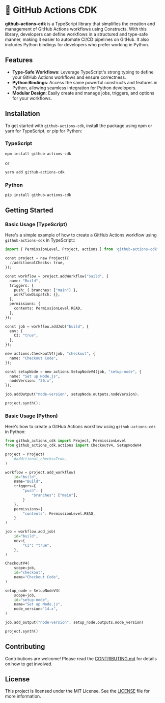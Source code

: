 # 🚧 GitHub Actions CDK

**github-actions-cdk** is a TypeScript library that simplifies the creation and management of GitHub Actions workflows using Constructs. With this library, developers can define workflows in a structured and type-safe manner, making it easier to automate CI/CD pipelines on GitHub. It also includes Python bindings for developers who prefer working in Python.

## Features

* **Type-Safe Workflows**: Leverage TypeScript's strong typing to define your GitHub Actions workflows and ensure correctness.
* **Python Bindings**: Access the same powerful constructs and features in Python, allowing seamless integration for Python developers.
* **Modular Design**: Easily create and manage jobs, triggers, and options for your workflows.

## Installation

To get started with `github-actions-cdk`, install the package using npm or yarn for TypeScript, or pip for Python:

### TypeScript

```bash
npm install github-actions-cdk
```

or

```bash
yarn add github-actions-cdk
```

### Python

```bash
pip install github-actions-cdk
```

## Getting Started

### Basic Usage (TypeScript)

Here's a simple example of how to create a GitHub Actions workflow using `github-actions-cdk` in TypeScript::

```python
import { PermissionLevel, Project, actions } from 'github-actions-cdk';

const project = new Project({
  //additionalChecks: true,
});

const workflow = project.addWorkflow("build", {
  name: "Build",
  triggers: {
    push: { branches: ["main"] },
    workflowDispatch: {},
  },
  permissions: {
    contents: PermissionLevel.READ,
  },
});

const job = workflow.addJob("build", {
  env: {
    CI: "true",
  },
});

new actions.CheckoutV4(job, "checkout", {
  name: "Checkout Code",
});

const setupNode = new actions.SetupNodeV4(job, "setup-node", {
  name: "Set up Node.js",
  nodeVersion: "20.x",
});

job.addOutput("node-version", setupNode.outputs.nodeVersion);

project.synth();
```

### Basic Usage (Python)

Here's how to create a GitHub Actions workflow using `github-actions-cdk` in Python:

```python
from github_actions_cdk import Project, PermissionLevel
from github_actions_cdk.actions import CheckoutV4, SetupNodeV4

project = Project(
    #additional_checks=True,
)

workflow = project.add_workflow(
    id="build",
    name="Build",
    triggers={
        "push": {
            "branches": ["main"],
        }
    },
    permissions={
        "contents": PermissionLevel.READ,
    }
)

job = workflow.add_job(
    id="build",
    env={
        "CI": "true",
    },
)

CheckoutV4(
    scope=job,
    id="checkout",
    name="Checkout Code",
)

setup_node = SetupNodeV4(
    scope=job,
    id="setup-node",
    name="Set up Node.js",
    node_version="14.x",
)

job.add_output("node-version", setup_node.outputs.node_version)

project.synth()
```

## Contributing

Contributions are welcome! Please read the [CONTRIBUTING.md](../../CONTRIBUTING.md) for details on how to get involved.

## License

This project is licensed under the MIT License. See the [LICENSE](../../LICENCE) file for more information.
